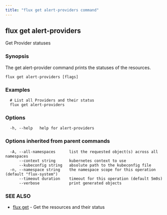 ```yaml
---
title: "flux get alert-providers command"
---
```

## flux get alert-providers

Get Provider statuses

### Synopsis

The get alert-provider command prints the statuses of the resources.

```
flux get alert-providers [flags]
```

### Examples

```
  # List all Providers and their status
  flux get alert-providers
```

### Options

```
  -h, --help   help for alert-providers
```

### Options inherited from parent commands

```
  -A, --all-namespaces      list the requested object(s) across all namespaces
      --context string      kubernetes context to use
      --kubeconfig string   absolute path to the kubeconfig file
  -n, --namespace string    the namespace scope for this operation (default "flux-system")
      --timeout duration    timeout for this operation (default 5m0s)
      --verbose             print generated objects
```

### SEE ALSO

* [flux get](/cmd/flux_get/)	 - Get the resources and their status


